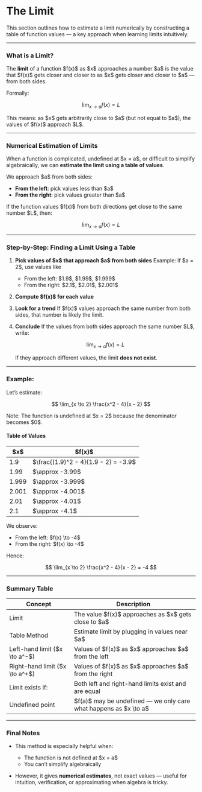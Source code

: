 # **The Limit**

This section outlines how to estimate a limit numerically by constructing a table of function values — a key approach when learning limits intuitively.

---

### **What is a Limit?**

The **limit** of a function \$f(x)\$ as \$x\$ approaches a number \$a\$ is the value that \$f(x)\$ gets closer and closer to as \$x\$ gets closer and closer to \$a\$ — from both sides.

Formally:

$$
\lim_{x \to a} f(x) = L
$$

This means: as \$x\$ gets arbitrarily close to \$a\$ (but not equal to \$a\$), the values of \$f(x)\$ approach \$L\$.

---

### **Numerical Estimation of Limits**

When a function is complicated, undefined at \$x = a\$, or difficult to simplify algebraically, we can **estimate the limit using a table of values**.

We approach \$a\$ from both sides:

* **From the left**: pick values less than \$a\$
* **From the right**: pick values greater than \$a\$

If the function values \$f(x)\$ from both directions get close to the same number \$L\$, then:

$$
\lim_{x \to a} f(x) = L
$$

---

### **Step-by-Step: Finding a Limit Using a Table**

1. **Pick values of \$x\$ that approach \$a\$ from both sides**
   Example: if \$a = 2\$, use values like

   * From the left: \$1.9\$, \$1.99\$, \$1.999\$
   * From the right: \$2.1\$, \$2.01\$, \$2.001\$

2. **Compute \$f(x)\$ for each value**

3. **Look for a trend**
   If \$f(x)\$ values approach the same number from both sides, that number is likely the limit.

4. **Conclude**
   If the values from both sides approach the same number \$L\$, write:

   $$
   \lim_{x \to a} f(x) = L
   $$

   If they approach different values, the limit **does not exist**.

---

### **Example:**

Let’s estimate:

$$
\lim_{x \to 2} \frac{x^2 - 4}{x - 2}
$$

Note: The function is undefined at \$x = 2\$ because the denominator becomes \$0\$.

#### Table of Values

| \$x\$ | \$f(x)\$                               |
| ----- | -------------------------------------- |
| 1.9   | \$\frac{(1.9)^2 - 4}{1.9 - 2} = -3.9\$ |
| 1.99  | \$\approx -3.99\$                      |
| 1.999 | \$\approx -3.999\$                     |
| 2.001 | \$\approx -4.001\$                     |
| 2.01  | \$\approx -4.01\$                      |
| 2.1   | \$\approx -4.1\$                       |

We observe:

* From the left: \$f(x) \to -4\$
* From the right: \$f(x) \to -4\$

Hence:

$$
\lim_{x \to 2} \frac{x^2 - 4}{x - 2} = -4
$$

---

### Summary Table

| Concept                          | Description                                                          |
| -------------------------------- | -------------------------------------------------------------------- |
| Limit                            | The value \$f(x)\$ approaches as \$x\$ gets close to \$a\$           |
| Table Method                     | Estimate limit by plugging in values near \$a\$                      |
| Left-hand limit (\$x \to a^-\$)  | Values of \$f(x)\$ as \$x\$ approaches \$a\$ from the left           |
| Right-hand limit (\$x \to a^+\$) | Values of \$f(x)\$ as \$x\$ approaches \$a\$ from the right          |
| Limit exists if:                 | Both left and right-hand limits exist and are equal                  |
| Undefined point                  | \$f(a)\$ may be undefined — we only care what happens as \$x \to a\$ |

---

### Final Notes

* This method is especially helpful when:

  * The function is not defined at \$x = a\$
  * You can’t simplify algebraically
* However, it gives **numerical estimates**, not exact values — useful for intuition, verification, or approximating when algebra is tricky.

